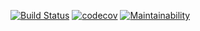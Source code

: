[![Build Status](https://travis-ci.org/cmplx-xyttmt/VCSSample.svg?branch=master)](https://travis-ci.org/cmplx-xyttmt/VCSSample)
[![codecov](https://codecov.io/gh/cmplx-xyttmt/VCSSample/branch/master/graph/badge.svg)](https://codecov.io/gh/cmplx-xyttmt/VCSSample)
[![Maintainability](https://api.codeclimate.com/v1/badges/1757fa719e82b9217033/maintainability)](https://codeclimate.com/github/cmplx-xyttmt/VCSSample/maintainability)
